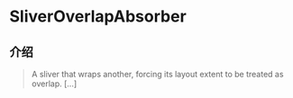 # SliverOverlapAbsorber

## 介绍

> A sliver that wraps another, forcing its layout extent to be treated as overlap. [...]
